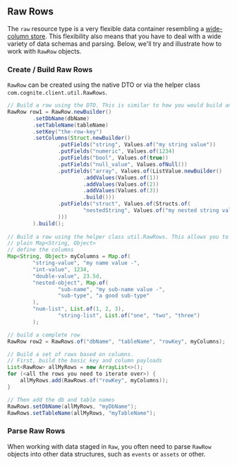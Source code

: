 ## Raw Rows

The `raw` resource type is a very flexible data container resembling a [wide-column store](https://en.wikipedia.org/wiki/Wide-column_store). 
This flexibility also means that you have to deal with a wide variety of data schemas and parsing. Below, we'll try and 
illustrate how to work with `RawRow` objects.

### Create / Build Raw Rows

`RawRow` can be created using the native DTO or via the helper class `com.cognite.client.util.RawRows`.
```java
// Build a row using the DTO. This is similar to how you would build any other resource object.
RawRow row1 = RawRow.newBuilder()
        .setDbName(dbName)
        .setTableName(tableName)
        .setKey("the-row-key")
        .setColumns(Struct.newBuilder()
                .putFields("string", Values.of("my string value"))
                .putFields("numeric", Values.of(1234)
                .putFields("bool", Values.of(true))
                .putFields("null_value", Values.ofNull())
                .putFields("array", Values.of(ListValue.newBuilder()
                        .addValues(Values.of(1))
                        .addValues(Values.of(2))
                        .addValues(Values.of(3))
                        .build()))
                .putFields("struct", Values.of(Structs.of(
                        "nestedString", Values.of("my nested string value")
                )))
        ).build();
        
// Build a row using the helper class util.RawRows. This allows you to define the row payload via a 
// plain Map<String, Object>        
// define the columns
Map<String, Object> myColumns = Map.of(
        "string-value", "my name value -",
        "int-value", 1234,
        "double-value", 23.5d,
        "nested-object", Map.of(
                "sub-name", "my sub-name value -",
                "sub-type", "a good sub-type"
        ),
        "num-list", List.of(1, 2, 3),
                "string-list", List.of("one", "two", "three")
        );

// build a complete row
RawRow row2 = RawRows.of("dbName", "tableName", "rowKey", myColumns);

// Build a set of rows based on columns.
// First, build the basic key and column payloads
List<RawRow> allMyRows = new ArrayList<>();
for (<all the rows you need to iterate over>) {
    allMyRows.add(RawRows.of("rowKey", myColumns));
}

// Then add the db and table names
RawRows.setDbName(allMyRows, "myDbName");
RawRows.setTableName(allMyRows, "myTableName");
```

### Parse Raw Rows

When working with data staged in `Raw`, you often need to parse `RawRow` objects into other data structures, such as 
`events` or `assets` or other.

